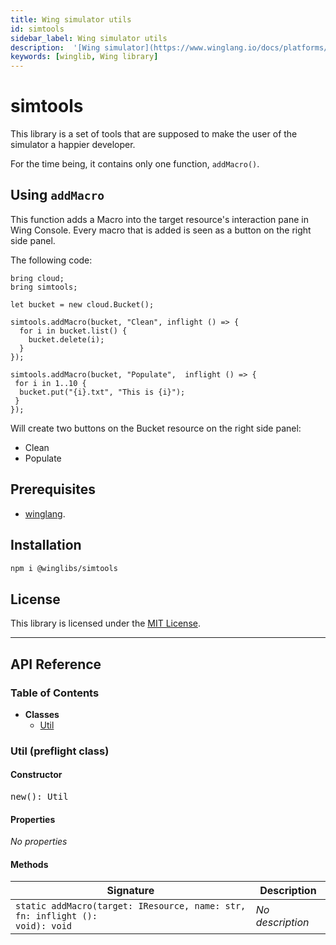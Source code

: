 ```yaml
---
title: Wing simulator utils
id: simtools
sidebar_label: Wing simulator utils
description:  '[Wing simulator](https://www.winglang.io/docs/platforms/sim) utility library'
keywords: [winglib, Wing library]
---
```

# simtools

This library is a set of tools that are supposed to make the user of the simulator a happier developer. 

For the time being, it contains only one function, `addMacro()`.

## Using `addMacro`

This function adds a Macro into the target resource's interaction pane in Wing Console.
Every macro that is added is seen as a button on the right side panel.

The following code:
```wing
bring cloud;
bring simtools;

let bucket = new cloud.Bucket();

simtools.addMacro(bucket, "Clean", inflight () => {
  for i in bucket.list() {
    bucket.delete(i);
  }
});

simtools.addMacro(bucket, "Populate",  inflight () => {
 for i in 1..10 {
  bucket.put("{i}.txt", "This is {i}");
 }
});
```

Will create two buttons on the Bucket resource on the right side panel:
* Clean
* Populate





## Prerequisites

* [winglang](https://winglang.io).

## Installation

```sh
npm i @winglibs/simtools
```


## License

This library is licensed under the [MIT License](./LICENSE).

---
<h2>API Reference</h2>

<h3>Table of Contents</h3>

- **Classes**
  - <a href="#@winglibs/simtools.Util">Util</a>

<h3 id="@winglibs/simtools.Util">Util (preflight class)</h3>

<h4>Constructor</h4>

<pre>
new(): Util
</pre>

<h4>Properties</h4>

*No properties*

<h4>Methods</h4>

| **Signature** | **Description** |
| --- | --- |
| <code>static addMacro(target: IResource, name: str, fn: inflight (): void): void</code> | *No description* |


